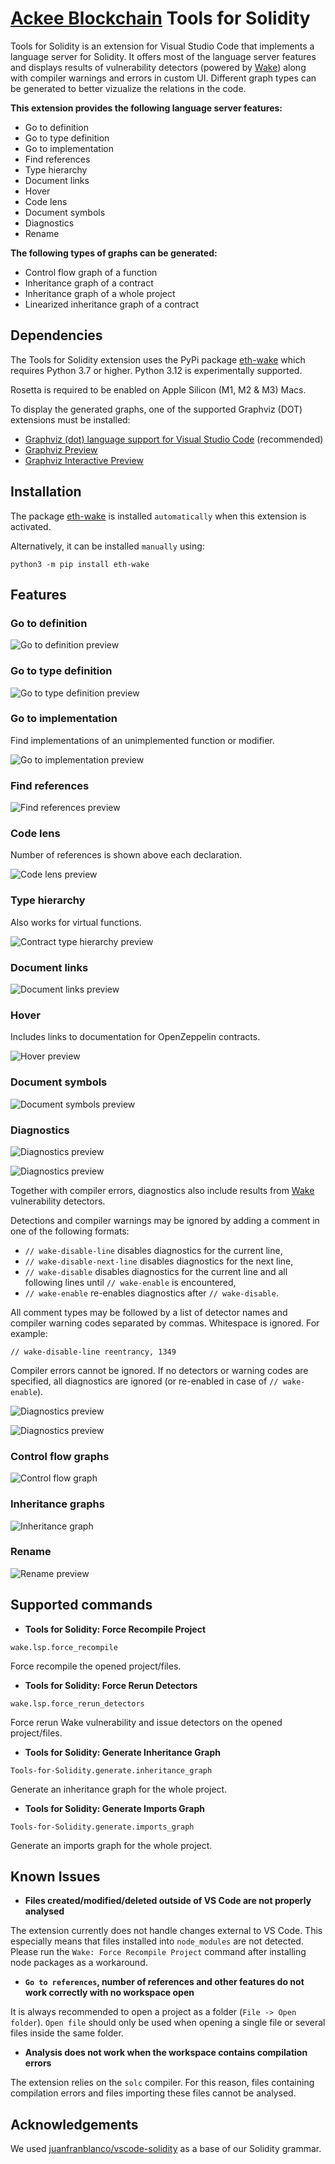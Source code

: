 # [Ackee Blockchain](https://ackeeblockchain.com) Tools for Solidity

Tools for Solidity is an extension for Visual Studio Code that implements a language server for Solidity. It offers most of the language server features and displays results of vulnerability detectors (powered by [Wake](https://getwake.io)) along with compiler warnings and errors in custom UI. Different graph types can be generated to better vizualize the relations in the code.

**This extension provides the following language server features:**

- Go to definition
- Go to type definition
- Go to implementation
- Find references
- Type hierarchy
- Document links
- Hover
- Code lens
- Document symbols
- Diagnostics
- Rename

**The following types of graphs can be generated:**

- Control flow graph of a function
- Inheritance graph of a contract
- Inheritance graph of a whole project
- Linearized inheritance graph of a contract

## Dependencies

The Tools for Solidity extension uses the PyPi package [eth-wake](https://pypi.org/project/eth-wake/) which requires Python 3.7 or higher. Python 3.12 is experimentally supported.

Rosetta is required to be enabled on Apple Silicon (M1, M2 & M3) Macs.

To display the generated graphs, one of the supported Graphviz (DOT) extensions must be installed:

- [Graphviz (dot) language support for Visual Studio Code](https://marketplace.visualstudio.com/items?itemName=joaompinto.vscode-graphviz) (recommended)
- [Graphviz Preview](https://marketplace.visualstudio.com/items?itemName=EFanZh.graphviz-preview)
- [Graphviz Interactive Preview](https://marketplace.visualstudio.com/items?itemName=tintinweb.graphviz-interactive-preview)

## Installation

The package [eth-wake](https://pypi.org/project/eth-wake/) is installed `automatically` when this extension is activated.

Alternatively, it can be installed `manually` using:

```shell
python3 -m pip install eth-wake
```

## Features

### Go to definition

![Go to definition preview](images/go-to-definition.gif)

### Go to type definition

![Go to type definition preview](images/go-to-type-definition.gif)

### Go to implementation

Find implementations of an unimplemented function or modifier.

![Go to implementation preview](images/go-to-implementation.gif)

### Find references

![Find references preview](images/find-references.gif)

### Code lens

Number of references is shown above each declaration.

![Code lens preview](images/code-lens.png)

### Type hierarchy

Also works for virtual functions.

![Contract type hierarchy preview](images/contract-type-hierarchy.gif)

### Document links

![Document links preview](images/document-links.gif)

### Hover

Includes links to documentation for OpenZeppelin contracts.

![Hover preview](images/hover.gif)

### Document symbols

![Document symbols preview](images/document-symbols.png)

### Diagnostics

![Diagnostics preview](images/diagnostics-1.gif)

![Diagnostics preview](images/diagnostics-2.png)

Together with compiler errors, diagnostics also include results from [Wake](https://getwake.io) vulnerability detectors.

Detections and compiler warnings may be ignored by adding a comment in one of the following formats:

- `// wake-disable-line` disables diagnostics for the current line,
- `// wake-disable-next-line` disables diagnostics for the next line,
- `// wake-disable` disables diagnostics for the current line and all following lines until `// wake-enable` is encountered,
- `// wake-enable` re-enables diagnostics after `// wake-disable`.

All comment types may be followed by a list of detector names and compiler warning codes separated by commas.
Whitespace is ignored. For example:

```solidity
// wake-disable-line reentrancy, 1349
```

Compiler errors cannot be ignored. If no detectors or warning codes are specified, all diagnostics are ignored (or re-enabled in case of `// wake-enable`).

![Diagnostics preview](images/diagnostics-3.png)

![Diagnostics preview](images/diagnostics-4.png)

### Control flow graphs

![Control flow graph](images/control_flow_graph.png)

### Inheritance graphs

![Inheritance graph](images/inheritance_graph.png)

### Rename

![Rename preview](images/rename.gif)

## Supported commands

- **Tools for Solidity: Force Recompile Project**

```shell
wake.lsp.force_recompile
```
Force recompile the opened project/files.

- **Tools for Solidity: Force Rerun Detectors**

```shell
wake.lsp.force_rerun_detectors
```

Force rerun Wake vulnerability and issue detectors on the opened project/files.

- **Tools for Solidity: Generate Inheritance Graph**

```shell
Tools-for-Solidity.generate.inheritance_graph
```
Generate an inheritance graph for the whole project.

- **Tools for Solidity: Generate Imports Graph**

```shell
Tools-for-Solidity.generate.imports_graph
```
Generate an imports graph for the whole project.

## Known Issues

- **Files created/modified/deleted outside of VS Code are not properly analysed**

The extension currently does not handle changes external to VS Code. This especially means that files installed into `node_modules` are not detected. Please run the `Wake: Force Recompile Project` command after installing node packages as a workaround.

- **`Go to references`, number of references and other features do not work correctly with no workspace open**

It is always recommended to open a project as a folder (`File -> Open folder`). `Open file` should only be used when opening a single file or several files inside the same folder.

- **Analysis does not work when the workspace contains compilation errors**

The extension relies on the `solc` compiler. For this reason, files containing compilation errors and files importing these files cannot be analysed.

## Acknowledgements

We used [juanfranblanco/vscode-solidity](https://github.com/juanfranblanco/vscode-solidity/blob/master/syntaxes/solidity.json) as a base of our Solidity grammar.
